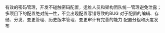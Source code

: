 有效的密码管理，开发不碰触密码配置，运维人员和架构团队统一管理避免泄露；
多项目下的配置绝对统一性，不会出现配置写错导致的BUG
对于配置的编辑、存储、分发、变更管理、历史版本管理、变更审计有完善的能力
配置分组和灰度发布